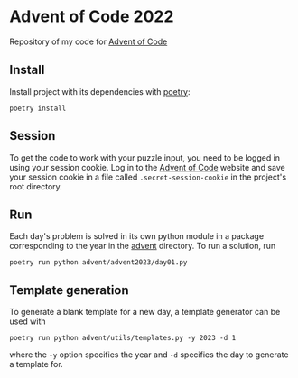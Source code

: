 # Advent of Code 2022

Repository of my code for [Advent of Code](https://adventofcode.com/)

## Install

Install project with its dependencies with [poetry](https://python-poetry.org/):

```console
poetry install
```

## Session

To get the code to work with your puzzle input, you need to be logged in using your session cookie. Log in to the [Advent of Code](https://adventofcode.com/) website and save your session cookie in a file called `.secret-session-cookie` in the project's root directory.

## Run

Each day's problem is solved in its own python module in a package corresponding to the year in the [advent](./advent/) directory. To run a solution, run

```console
poetry run python advent/advent2023/day01.py
```

## Template generation

To generate a blank template for a new day, a template generator can be used with

```console
poetry run python advent/utils/templates.py -y 2023 -d 1
```

where the `-y` option specifies the year and `-d` specifies the day to generate a template for.
